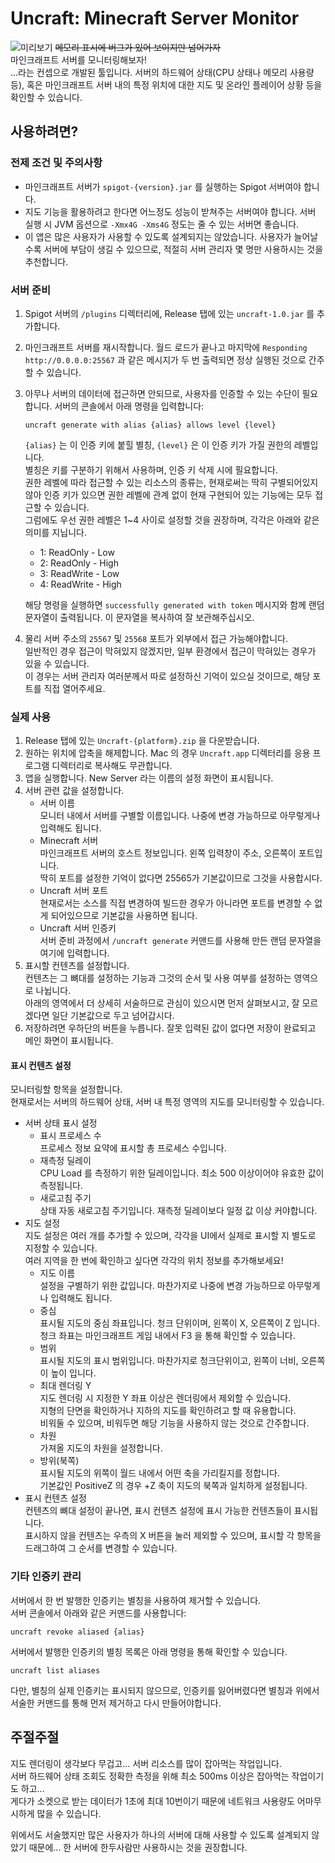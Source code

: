 # Uncraft: Minecraft Server Monitor
![미리보기](preview.png)
~~메모리 표시에 버그가 있어 보이지만 넘어가자~~  
마인크래프트 서버를 모니터링해보자!  
...라는 컨셉으로 개발된 툴입니다. 서버의 하드웨어 상태(CPU 상태나 메모리 사용량 등), 혹은 마인크래프트 서버 내의 특정 위치에 대한 지도 및 온라인 플레이어 상황 등을 확인할 수 있습니다.  

## 사용하려면?
### 전제 조건 및 주의사항
- 마인크래프트 서버가 `spigot-{version}.jar` 를 실행하는 Spigot 서버여야 합니다.  
- 지도 기능을 활용하려고 한다면 어느정도 성능이 받쳐주는 서버여야 합니다. 서버 실행 시 JVM 옵션으로 `-Xmx4G -Xms4G` 정도는 줄 수 있는 서버면 좋습니다.
- 이 앱은 많은 사용자가 사용할 수 있도록 설계되지는 않았습니다. 사용자가 늘어날 수록 서버에 부담이 생길 수 있으므로, 적절히 서버 관리자 몇 명만 사용하시는 것을 추천합니다.

### 서버 준비
1. Spigot 서버의 `/plugins` 디렉터리에, Release 탭에 있는 `uncraft-1.0.jar` 를 추가합니다.
2. 마인크래프트 서버를 재시작합니다. 월드 로드가 끝나고 마지막에 `Responding http://0.0.0.0:25567` 과 같은 메시지가 두 번 출력되면 정상 실행된 것으로 간주할 수 있습니다.
3. 아무나 서버의 데이터에 접근하면 안되므로, 사용자를 인증할 수 있는 수단이 필요합니다. 서버의 콘솔에서 아래 명령을 입력합니다:
    ```
   uncraft generate with alias {alias} allows level {level}
   ```
   `{alias}` 는 이 인증 키에 붙힐 별칭, `{level}` 은 이 인증 키가 가질 권한의 레벨입니다.  
   별칭은 키를 구분하기 위해서 사용하며, 인증 키 삭제 시에 필요합니다.  
   권한 레벨에 따라 접근할 수 있는 리소스의 종류는, 현재로써는 딱히 구별되어있지 않아 인증 키가 있으면 권한 레벨에 관계 없이 현재 구현되어 있는 기능에는 모두 접근할 수 있습니다.  
   그럼에도 우선 권한 레벨은 1~4 사이로 설정할 것을 권장하며, 각각은 아래와 같은 의미를 지닙니다.
   - 1: ReadOnly - Low
   - 2: ReadOnly - High
   - 3: ReadWrite - Low
   - 4: ReadWrite - High
   
   해당 명령을 실행하면 `successfully generated with token` 메시지와 함께 랜덤 문자열이 출력됩니다. 이 문자열을 복사하여 잘 보관해주십시오.
4. 물리 서버 주소의 `25567` 및 `25568` 포트가 외부에서 접근 가능해야합니다.  
   일반적인 경우 접근이 막혀있지 않겠지만, 일부 환경에서 접근이 막혀있는 경우가 있을 수 있습니다.   
   이 경우는 서버 관리자 여러분께서 따로 설정하신 기억이 있으실 것이므로, 해당 포트를 직접 열어주세요.

### 실제 사용
1. Release 탭에 있는 `Uncraft-{platform}.zip` 을 다운받습니다.
2. 원하는 위치에 압축을 해제합니다. Mac 의 경우 `Uncraft.app` 디렉터리를 응용 프로그램 디렉터리로 복사해도 무관합니다.
3. 앱을 실행합니다. New Server 라는 이름의 설정 화면이 표시됩니다.
4. 서버 관련 값을 설정합니다.
   - 서버 이름  
     모니터 내에서 서버를 구별할 이름입니다. 나중에 변경 가능하므로 아무렇게나 입력해도 됩니다.
   - Minecraft 서버  
     마인크래프트 서버의 호스트 정보입니다. 왼쪽 입력창이 주소, 오른쪽이 포트입니다.  
     딱히 포트를 설정한 기억이 없다면 25565가 기본값이므로 그것을 사용합시다.
   - Uncraft 서버 포트  
     현재로서는 소스를 직접 변경하여 빌드한 경우가 아니라면 포트를 변경할 수 없게 되어있으므로 기본값을 사용하면 됩니다.  
   - Uncraft 서버 인증키  
     서버 준비 과정에서 `/uncraft generate` 커맨드를 사용해 만든 랜덤 문자열을 여기에 입력합니다.
5. 표시할 컨텐츠를 설정합니다.  
   컨텐츠는 그 뼈대를 설정하는 기능과 그것의 순서 및 사용 여부를 설정하는 영역으로 나뉩니다.  
   아래의 영역에서 더 상세히 서술하므로 관심이 있으시면 먼저 살펴보시고, 잘 모르겠다면 일단 기본값으로 두고 넘어갑시다.
6. 저장하려면 우하단의 버튼을 누릅니다. 잘못 입력된 값이 없다면 저장이 완료되고 메인 화면이 표시됩니다.
     
#### 표시 컨텐츠 설정
모니터링할 항목을 설정합니다.  
현재로서는 서버의 하드웨어 상태, 서버 내 특정 영역의 지도를 모니터링할 수 있습니다.
- 서버 상태 표시 설정
  - 표시 프로세스 수  
    프로세스 정보 요약에 표시할 총 프로세스 수입니다.
  - 재측정 딜레이  
    CPU Load 를 측정하기 위한 딜레이입니다. 최소 500 이상이어야 유효한 값이 측정됩니다.
  - 새로고침 주기  
    상태 자동 새로고침 주기입니다. 재측정 딜레이보다 일정 값 이상 커야합니다.
- 지도 설정  
  지도 설정은 여러 개를 추가할 수 있으며, 각각을 UI에서 실제로 표시할 지 별도로 지정할 수 있습니다.    
  여러 지역을 한 번에 확인하고 싶다면 각각의 위치 정보를 추가해보세요!
    - 지도 이름  
      설정을 구별하기 위한 값입니다. 마찬가지로 나중에 변경 가능하므로 아무렇게나 입력해도 됩니다.
    - 중심  
      표시될 지도의 중심 좌표입니다. 청크 단위이며, 왼쪽이 X, 오른쪽이 Z 입니다.  
      청크 좌표는 마인크래프트 게임 내에서 F3 을 통해 확인할 수 있습니다.
    - 범위  
      표시될 지도의 표시 범위입니다. 마찬가지로 청크단위이고, 왼쪽이 너비, 오른쪽이 높이 입니다.
    - 최대 렌더링 Y  
      지도 렌더링 시 지정한 Y 좌표 이상은 렌더링에서 제외할 수 있습니다.  
      지형의 단면을 확인하거나 지하의 지도를 확인하려고 할 때 유용합니다.  
      비워둘 수 있으며, 비워두면 해당 기능을 사용하지 않는 것으로 간주합니다.
    - 차원  
      가져올 지도의 차원을 설정합니다.
    - 방위(북쪽)  
      표시될 지도의 위쪽이 월드 내에서 어떤 축을 가리킬지를 정합니다.  
      기본값인 PositiveZ 의 경우 +Z 축이 지도의 북쪽과 일치하게 설정됩니다.
- 표시 컨텐츠 설정  
  컨텐츠의 뼈대 설정이 끝나면, 표시 컨텐츠 설정에 표시 가능한 컨텐츠들이 표시됩니다.  
  표시하지 않을 컨텐츠는 우측의 X 버튼을 눌러 제외할 수 있으며, 표시할 각 항목을 드래그하여 그 순서를 변경할 수 있습니다.

### 기타 인증키 관리
서버에서 한 번 발행한 인증키는 별칭을 사용하여 제거할 수 있습니다.  
서버 콘솔에서 아래와 같은 커맨드를 사용합니다:
```
uncraft revoke aliased {alias}
```

서버에서 발행한 인증키의 별칭 목록은 아래 명령을 통해 확인할 수 있습니다.  
```
uncraft list aliases
```
다만, 별칭의 실제 인증키는 표시되지 않으므로, 인증키를 잃어버렸다면 별칭과 위에서 서술한 커맨드를 통해 먼저 제거하고 다시 만들어야합니다.

## 주절주절
지도 렌더링이 생각보다 무겁고... 서버 리소스를 많이 잡아먹는 작업입니다.  
서버 하드웨어 상태 조회도 정확한 측정을 위해 최소 500ms 이상은 잡아먹는 작업이기도 하고...  
게다가 소켓으로 받는 데이터가 1초에 최대 10번이기 때문에 네트워크 사용량도 어마무시하게 많을 수 있습니다.  

위에서도 서술했지만 많은 사용자가 하나의 서버에 대해 사용할 수 있도록 설계되지 않았기 때문에... 한 서버에 한두사람만 사용하시는 것을 권장합니다.